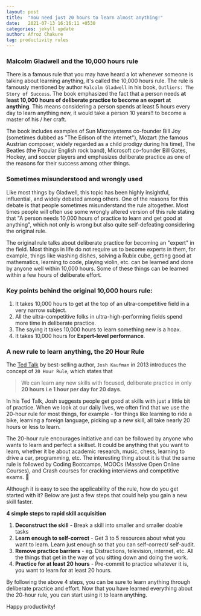 ```yaml
---
layout: post
title:  "You need just 20 hours to learn almost anything!"
date:   2021-07-13 16:16:11 +0530
categories: jekyll update
author: Afroz Chakure
tag: productivity rules
---
```




### Malcolm Gladwell and the 10,000 hours rule
There is a famous rule that you may have heard a lot whenever someone is talking about learning anything, it's called the 10,000 hours rule. The rule is famously mentioned by author `Malcolm Gladwell` in his book, `Outliers: The Story of Success`. The book emphasized the fact that a person needs **at least 10,000 hours of deliberate practice to become an expert at anything**. This means considering a person spends at least 5 hours every day to learn anything new, it would take a person 10 years!! to become a master of his / her craft. 


The book includes examples of Sun Microsystems co-founder Bill Joy (sometimes dubbed as "The Edison of the internet"), Mozart (the famous Austrian composer, widely regarded as a child prodigy during his time), The Beatles (the Popular English rock band), Microsoft co-founder Bill Gates, Hockey, and soccer players and emphasizes deliberate practice as one of the reasons for their success among other things.


### Sometimes misunderstood and wrongly used
Like most things by Gladwell, this topic has been highly insightful, influential, and widely debated among others. One of the reasons for this debate is that people sometimes misunderstand the rule altogether. Most times people will often use some wrongly altered version of this rule stating that "A person needs 10,000 hours of practice to learn and get good at anything", which not only is wrong but also quite self-defeating considering the original rule. 


The original rule talks about deliberate practice for becoming an "expert" in the field. Most things in life do not require us to become experts in them, for example, things like washing dishes, solving a Rubix cube, getting good at mathematics, learning to code, playing violin, etc. can be learned and done by anyone well within 10,000 hours. Some of these things can be learned within a few hours of deliberate effort. 


### Key points behind the original 10,000 hours rule:
1. It takes 10,000 hours to get at the top of an ultra-competitive field in a very narrow subject.
2. All the ultra-competitive folks in ultra-high-performing fields spend more time in deliberate practice.
3. The saying it takes 10,000 hours to learn something new is a hoax.
4. It takes 10,000 hours for **Expert-level performance**.

### A new rule to learn anything, the 20 Hour Rule

The [Ted Talk][ted-talk] by best-selling author, `Josh Kaufman` in 2013 introduces the concept of `20 Hour Rule`, which states that

> We can learn any new skills with focused, deliberate practice in only **20 hours i.e 1 hour per day for 20 days**.

In his Ted Talk, Josh suggests people get good at skills with just a little bit of practice. When we look at our daily lives, we often find that we use the 20-hour rule for most things, for example - for things like learning to ride a bike, learning a foreign language, picking up a new skill, all take nearly 20 hours or less to learn. 

The 20-hour rule encourages initiative and can be followed by anyone who wants to learn and perfect a skillset. It could be anything that you want to learn, whether it be about academic research, music, chess, learning to drive a car, programming, etc. The interesting thing about it is that the same rule is followed by Coding Bootcamps, MOOCs (Massive Open Online Courses), and Crash courses for cracking interviews and competitive exams. 🙂

Although it is easy to see the applicability of the rule, how do you get started with it? Below are just a few steps that could help you gain a new skill faster. 

**4 simple steps to rapid skill acquisition**
1. **Deconstruct the skill** - Break a skill into smaller and smaller doable tasks
2. **Learn enough to self-correct** - Get 3 to 5 resources about what you want to learn. Learn just enough so that you can self-correct/ self-audit.
3. **Remove practice barriers** - eg. Distractions, television, internet, etc. All the things that get in the way of you sitting down and doing the work.
4. **Practice for at least 20 hours** - Pre-commit to practice whatever it is, you want to learn for at least 20 hours.

By following the above 4 steps, you can be sure to learn anything through deliberate practice and effort. Now that you have learned everything about the 20-hour rule, you can start using it to learn anything.  

Happy productivity!

[ted-talk]: https://youtu.be/5MgBikgcWnY